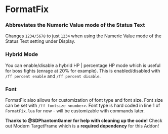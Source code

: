 # FormatFix
### Abbreviates the Numeric Value mode of the Status Text
Changes `1234/5678` to just `1234` when using the Numeric Value mode of the Status Text setting under Display.

### Hybrid Mode
You can enable/disable a hybrid HP | percentage HP mode which is useful for boss fights (enrage at 20% for example).
This is enabled/disabled with `/ff percent enable` and `/ff percent disable`.

### Font
FormatFix also allows for customization of font type and font size.
Font size can be set with `/ff fontsize <number>`.
Font type is hard coded in line 1 of `FormatFix.lua` for now - will be customizable with commands later.

**Thanks to @SDPhantomGamer for help with cleaning up the code!**
Check out Modern TargetFrame which is a **required dependency** for this Addon!
